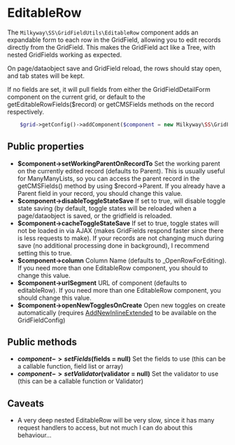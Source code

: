 EditableRow
===================

The `Milkyway\SS\GridFieldUtils\EditableRow` component adds an expandable form to each row in the GridField, allowing you to edit records directly from the GridField. This makes the GridField act like a Tree, with nested GridFields working as expected.

On page/dataobject save and GridField reload, the rows should stay open, and tab states will be kept.

If no fields are set, it will pull fields from either the GridFieldDetailForm component on the current grid, or default to the getEditableRowFields($record) or getCMSFields methods on the record respectively.

```php
    $grid->getConfig()->addComponent($component = new Milkyway\SS\GridFieldUtils\EditableRow($fields = null));
```

## Public properties
* **$component->setWorkingParentOnRecordTo** Set the working parent on the currently edited record (defaults to Parent). This is usually useful for ManyManyLists, so you can access the parent record in the getCMSFields() method by using $record->Parent. If you already have a Parent field in your record, you should change this value.
* **$component->disableToggleStateSave** If set to true, will disable toggle state saving (by default, toggle states will be reloaded when a page/dataobject is saved, or the gridfield is reloaded.
* **$component->cacheToggleStateSave** If set to true, toggle states will not be loaded in via AJAX (makes GridFields respond faster since there is less requests to make). If your records are not changing much during save (no additional processing done in background), I recommend setting this to true.
* **$component->column** Column Name (defaults to _OpenRowForEditing). If you need more than one EditableRow component, you should to change this value.
* **$component->urlSegment** URL of component (defaults to editableRow). If you need more than one EditableRow component, you should change this value.
* **$component->openNewTogglesOnCreate** Open new toggles on create automatically (requires [AddNewInlineExtended](AddNewInlineExtended.md) to be available on the GridFieldConfig)

## Public methods
* **$component->setFields($fields = null)** Set the fields to use (this can be a callable function, field list or array)
* **$component->setValidator($validator = null)** Set the validator to use (this can be a callable function or Validator)

## Caveats
* A very deep nested EditableRow will be very slow, since it has many request handlers to access, but not much I can do about this behaviour...